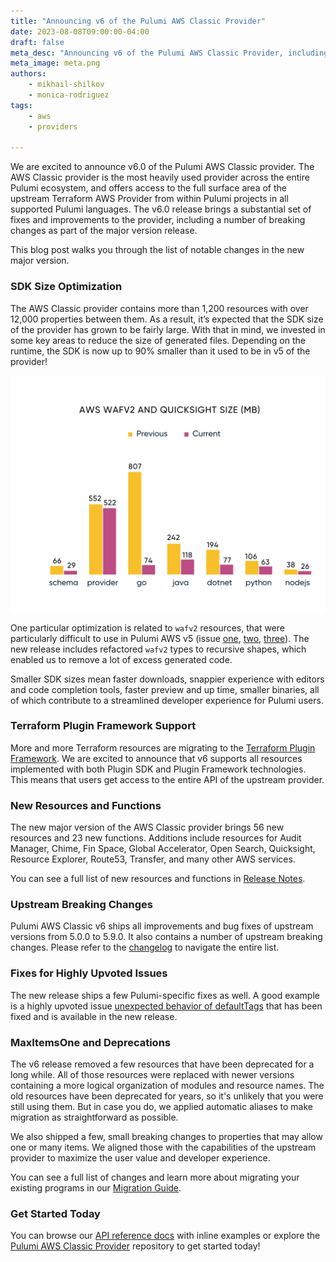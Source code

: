 ```yaml
---
title: "Announcing v6 of the Pulumi AWS Classic Provider"
date: 2023-08-08T09:00:00-04:00
draft: false
meta_desc: "Announcing v6 of the Pulumi AWS Classic Provider, including SDK size optimization, TF plugin framework support, new resources, and more."
meta_image: meta.png
authors:
    - mikhail-shilkov
    - monica-rodriguez
tags:
    - aws
    - providers

---
```


We are excited to announce v6.0 of the Pulumi AWS Classic provider. The AWS Classic provider is the most heavily used provider across the entire Pulumi ecosystem, and offers access to the full surface area of the upstream Terraform AWS Provider from within Pulumi projects in all supported Pulumi languages. The v6.0 release brings a substantial set of fixes and improvements to the provider, including a number of breaking changes as part of the major version release.

This blog post walks you through the list of notable changes in the new major version.

<!--more-->

### SDK Size Optimization

The AWS Classic provider contains more than 1,200 resources with over 12,000 properties between them. As a result, it’s expected that the SDK size of the provider has grown to be fairly large. With that in mind, we invested in some key areas to reduce the size of generated files. Depending on the runtime, the SDK is now up to 90% smaller than it used to be in v5 of the provider!

![aws_sdk](aws_sdk.png)

One particular optimization is related to `wafv2` resources, that were particularly difficult to use in Pulumi AWS v5 (issue [one](https://github.com/pulumi/pulumi-aws/issues/2276), [two](https://github.com/pulumi/pulumi-aws/issues/1117[), [three](https://github.com/pulumi/pulumi-aws/issues/2250)). The new release includes refactored `wafv2` types to recursive shapes, which enabled us to remove a lot of excess generated code.

Smaller SDK sizes mean faster downloads, snappier experience with editors and code completion tools, faster preview and up time, smaller binaries, all of which contribute to a streamlined developer experience for Pulumi users.

### Terraform Plugin Framework Support

More and more Terraform resources are migrating to the [Terraform Plugin Framework](https://developer.hashicorp.com/terraform/plugin/framework). We are excited to announce that v6 supports all resources implemented with both Plugin SDK and Plugin Framework technologies. This means that users get access to the entire API of the upstream provider.

### New Resources and Functions

The new major version of the AWS Classic provider brings 56 new resources and 23 new functions. Additions include resources for Audit Manager, Chime, Fin Space, Global Accelerator, Open Search, Quicksight, Resource Explorer, Route53, Transfer, and many other AWS services.

You can see a full list of new resources and functions in [Release Notes](TODO).

### Upstream Breaking Changes

Pulumi AWS Classic v6 ships all improvements and bug fixes of upstream versions from 5.0.0 to 5.9.0. It also contains a number of upstream breaking changes. Please refer to the [changelog](https://github.com/hashicorp/terraform-provider-aws/blob/main/CHANGELOG.md) to navigate the entire list.

### Fixes for Highly Upvoted Issues

The new release ships a few Pulumi-specific fixes as well. A good example is a highly upvoted issue [unexpected behavior of defaultTags](https://github.com/pulumi/pulumi-aws/issues/1655) that has been fixed and is available in the new release.

### MaxItemsOne and Deprecations

The v6 release removed a few resources that have been deprecated for a long while. All of those resources were replaced with newer versions containing a more logical organization of modules and resource names. The old resources have been deprecated for years, so it's unlikely that you were still using them. But in case you do, we applied automatic aliases to make migration as straightforward as possible.

We also shipped a few, small breaking changes to properties that may allow one or many items. We aligned those with the capabilities of the upstream provider to maximize the user value and developer experience.

You can see a full list of changes and learn more about migrating your existing programs in our [Migration Guide](TODO).

### Get Started Today

You can browse our [API reference docs](https://www.pulumi.com/registry/packages/aws/) with inline examples or explore the [Pulumi AWS Classic Provider](https://github.com/pulumi/pulumi-aws) repository to get started today!
